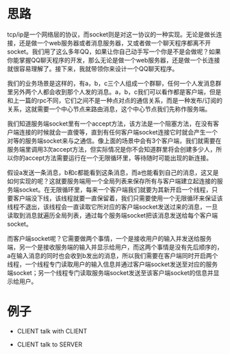 # 思路

tcp/ip是一个网络层的协议，而socket则是对这一协议的一种实现。无论是做长连接，还是做一个web服务器或者消息服务器，又或者做一个聊天程序都离不开socket。我们用了这么多年QQ，如果让你自己动手写一个你是不是会做呢？如果你能掌握QQ聊天程序的开发，那么无论是做一个web服务器，还是做一个长连接就很容易理解了。接下来，我就带领你来设计一个QQ聊天程序。

我们的业务场景是这样的，有a，b，c三个人组成一个群聊，任何一个人发消息群里另外两个人都会收到那个人发的消息。a，b，c我们可以看作都是客户端，但是和上一篇的rpc不同，它们之间不是一种点对点的通信关系，而是一种发布/订阅的关系，这就需要一个中心节点来路由消息，这个中心节点我们先称作服务端。

我们知道服务端socket里有一个accept方法，该方法是一个阻塞方法，在没有客户端连接的时候就会一直傻等，直到有任何客户端socket连接它时就会产生一个对等的服务端socket来与之通信。像上面的场景中会有3个客户端，我们就需要在服务端里调用3次accept方法，但实际情况是你不会知道群里将会创建多少人，所以你的accept方法需要运行在一个无限循环里，等待随时可能出现的新连接。

假设a发送一条消息，b和c都能看到这条消息，而a也能看到自己的消息，这又是如何实现的呢？这就要服务端用一个全局列表来保存所有与客户端建立起连接的服务端socket。在无限循环里，每来一个客户端我们就要为其新开启一个线程，只要客户端没下线，该线程就要一直保留着，我们只需要使用一个无限循环来保证该线程不退出，该线程会一直读取它所对应的客户端socket发送过来的消息，一旦读取到消息就遍历全局列表，通过每个服务端socket把该消息发送给每个客户端socket。

而客户端socket呢？它需要做两个事情，一个是接收用户的输入并发送给服务端，另一个是接收服务端的输入并显示给用户，而这两个事情是没有先后顺序的，a在输入消息的同时也会收到b发出的消息，所以我们需要在客户端同时开启两个线程，一个线程专门读取用户的输入信息并通过客户端socket发送至对应的服务端socket；另一个线程专门读取服务端socket发送至该客户端socket的信息并显示给用户。

# 例子

- CLIENT talk with CLIENT

- CLIENT talk to SERVER
